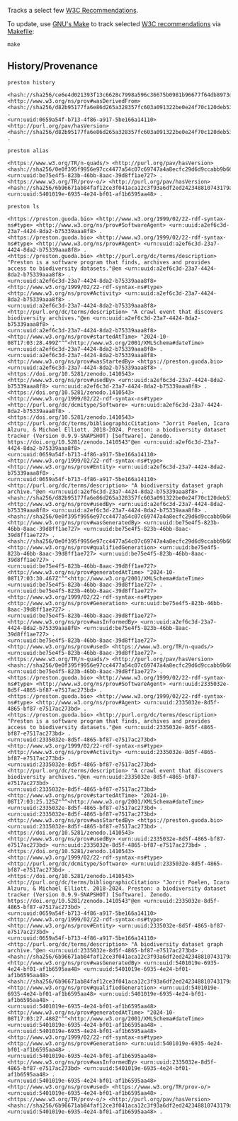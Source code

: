 Tracks a select few [W3C Recommendations](w3c.txt).

To update, use [GNU's Make](https://www.gnu.org/software/make/) to track selected [W3C recommendations](w3c.txt) via [Makefile](Makefile): 

```make``` 

## History/Provenance

```
preston history
```


```
<hash://sha256/ce6e4d021393f13c6628c7998a596c36675b0981b96677f64db8973dd6df8ca0> <http://www.w3.org/ns/prov#wasDerivedFrom> <hash://sha256/d82b95177fa6e86d265a328357fc603a091322be0e24f70c120deb535e56a656> .
<urn:uuid:0659a54f-b713-4f86-a917-5be166a14110> <http://purl.org/pav/hasVersion> <hash://sha256/d82b95177fa6e86d265a328357fc603a091322be0e24f70c120deb535e56a656> .
```

```
preston alias
```

```
<https://www.w3.org/TR/n-quads/> <http://purl.org/pav/hasVersion> <hash://sha256/0e0f395f9956e97cc4477a54c07c69747a4a8ecfc29d6d9ccabb9b662c8efc91> <urn:uuid:be75e4f5-823b-46bb-8aac-39d8ff1ae727> .
<https://www.w3.org/TR/prov-o/> <http://purl.org/pav/hasVersion> <hash://sha256/6b96671ab84faf12ce3f041aca12c3f93a6df2ed242348810743179a68e69555> <urn:uuid:5401019e-6935-4e24-bf01-af1b6595aa48> .
```


```
preston ls
```

```
<https://preston.guoda.bio> <http://www.w3.org/1999/02/22-rdf-syntax-ns#type> <http://www.w3.org/ns/prov#SoftwareAgent> <urn:uuid:a2ef6c3d-23a7-4424-8da2-b75339aaa8f8> .
<https://preston.guoda.bio> <http://www.w3.org/1999/02/22-rdf-syntax-ns#type> <http://www.w3.org/ns/prov#Agent> <urn:uuid:a2ef6c3d-23a7-4424-8da2-b75339aaa8f8> .
<https://preston.guoda.bio> <http://purl.org/dc/terms/description> "Preston is a software program that finds, archives and provides access to biodiversity datasets."@en <urn:uuid:a2ef6c3d-23a7-4424-8da2-b75339aaa8f8> .
<urn:uuid:a2ef6c3d-23a7-4424-8da2-b75339aaa8f8> <http://www.w3.org/1999/02/22-rdf-syntax-ns#type> <http://www.w3.org/ns/prov#Activity> <urn:uuid:a2ef6c3d-23a7-4424-8da2-b75339aaa8f8> .
<urn:uuid:a2ef6c3d-23a7-4424-8da2-b75339aaa8f8> <http://purl.org/dc/terms/description> "A crawl event that discovers biodiversity archives."@en <urn:uuid:a2ef6c3d-23a7-4424-8da2-b75339aaa8f8> .
<urn:uuid:a2ef6c3d-23a7-4424-8da2-b75339aaa8f8> <http://www.w3.org/ns/prov#startedAtTime> "2024-10-08T17:03:28.499Z"^^<http://www.w3.org/2001/XMLSchema#dateTime> <urn:uuid:a2ef6c3d-23a7-4424-8da2-b75339aaa8f8> .
<urn:uuid:a2ef6c3d-23a7-4424-8da2-b75339aaa8f8> <http://www.w3.org/ns/prov#wasStartedBy> <https://preston.guoda.bio> <urn:uuid:a2ef6c3d-23a7-4424-8da2-b75339aaa8f8> .
<https://doi.org/10.5281/zenodo.1410543> <http://www.w3.org/ns/prov#usedBy> <urn:uuid:a2ef6c3d-23a7-4424-8da2-b75339aaa8f8> <urn:uuid:a2ef6c3d-23a7-4424-8da2-b75339aaa8f8> .
<https://doi.org/10.5281/zenodo.1410543> <http://www.w3.org/1999/02/22-rdf-syntax-ns#type> <http://purl.org/dc/dcmitype/Software> <urn:uuid:a2ef6c3d-23a7-4424-8da2-b75339aaa8f8> .
<https://doi.org/10.5281/zenodo.1410543> <http://purl.org/dc/terms/bibliographicCitation> "Jorrit Poelen, Icaro Alzuru, & Michael Elliott. 2018-2024. Preston: a biodiversity dataset tracker (Version 0.9.9-SNAPSHOT) [Software]. Zenodo. https://doi.org/10.5281/zenodo.1410543"@en <urn:uuid:a2ef6c3d-23a7-4424-8da2-b75339aaa8f8> .
<urn:uuid:0659a54f-b713-4f86-a917-5be166a14110> <http://www.w3.org/1999/02/22-rdf-syntax-ns#type> <http://www.w3.org/ns/prov#Entity> <urn:uuid:a2ef6c3d-23a7-4424-8da2-b75339aaa8f8> .
<urn:uuid:0659a54f-b713-4f86-a917-5be166a14110> <http://purl.org/dc/terms/description> "A biodiversity dataset graph archive."@en <urn:uuid:a2ef6c3d-23a7-4424-8da2-b75339aaa8f8> .
<hash://sha256/d82b95177fa6e86d265a328357fc603a091322be0e24f70c120deb535e56a656> <http://www.w3.org/ns/prov#usedBy> <urn:uuid:a2ef6c3d-23a7-4424-8da2-b75339aaa8f8> <urn:uuid:a2ef6c3d-23a7-4424-8da2-b75339aaa8f8> .
<hash://sha256/0e0f395f9956e97cc4477a54c07c69747a4a8ecfc29d6d9ccabb9b662c8efc91> <http://www.w3.org/ns/prov#wasGeneratedBy> <urn:uuid:be75e4f5-823b-46bb-8aac-39d8ff1ae727> <urn:uuid:be75e4f5-823b-46bb-8aac-39d8ff1ae727> .
<hash://sha256/0e0f395f9956e97cc4477a54c07c69747a4a8ecfc29d6d9ccabb9b662c8efc91> <http://www.w3.org/ns/prov#qualifiedGeneration> <urn:uuid:be75e4f5-823b-46bb-8aac-39d8ff1ae727> <urn:uuid:be75e4f5-823b-46bb-8aac-39d8ff1ae727> .
<urn:uuid:be75e4f5-823b-46bb-8aac-39d8ff1ae727> <http://www.w3.org/ns/prov#generatedAtTime> "2024-10-08T17:03:30.467Z"^^<http://www.w3.org/2001/XMLSchema#dateTime> <urn:uuid:be75e4f5-823b-46bb-8aac-39d8ff1ae727> .
<urn:uuid:be75e4f5-823b-46bb-8aac-39d8ff1ae727> <http://www.w3.org/1999/02/22-rdf-syntax-ns#type> <http://www.w3.org/ns/prov#Generation> <urn:uuid:be75e4f5-823b-46bb-8aac-39d8ff1ae727> .
<urn:uuid:be75e4f5-823b-46bb-8aac-39d8ff1ae727> <http://www.w3.org/ns/prov#wasInformedBy> <urn:uuid:a2ef6c3d-23a7-4424-8da2-b75339aaa8f8> <urn:uuid:be75e4f5-823b-46bb-8aac-39d8ff1ae727> .
<urn:uuid:be75e4f5-823b-46bb-8aac-39d8ff1ae727> <http://www.w3.org/ns/prov#used> <https://www.w3.org/TR/n-quads/> <urn:uuid:be75e4f5-823b-46bb-8aac-39d8ff1ae727> .
<https://www.w3.org/TR/n-quads/> <http://purl.org/pav/hasVersion> <hash://sha256/0e0f395f9956e97cc4477a54c07c69747a4a8ecfc29d6d9ccabb9b662c8efc91> <urn:uuid:be75e4f5-823b-46bb-8aac-39d8ff1ae727> .
<https://preston.guoda.bio> <http://www.w3.org/1999/02/22-rdf-syntax-ns#type> <http://www.w3.org/ns/prov#SoftwareAgent> <urn:uuid:2335032e-8d5f-4865-bf87-e7517ac273bd> .
<https://preston.guoda.bio> <http://www.w3.org/1999/02/22-rdf-syntax-ns#type> <http://www.w3.org/ns/prov#Agent> <urn:uuid:2335032e-8d5f-4865-bf87-e7517ac273bd> .
<https://preston.guoda.bio> <http://purl.org/dc/terms/description> "Preston is a software program that finds, archives and provides access to biodiversity datasets."@en <urn:uuid:2335032e-8d5f-4865-bf87-e7517ac273bd> .
<urn:uuid:2335032e-8d5f-4865-bf87-e7517ac273bd> <http://www.w3.org/1999/02/22-rdf-syntax-ns#type> <http://www.w3.org/ns/prov#Activity> <urn:uuid:2335032e-8d5f-4865-bf87-e7517ac273bd> .
<urn:uuid:2335032e-8d5f-4865-bf87-e7517ac273bd> <http://purl.org/dc/terms/description> "A crawl event that discovers biodiversity archives."@en <urn:uuid:2335032e-8d5f-4865-bf87-e7517ac273bd> .
<urn:uuid:2335032e-8d5f-4865-bf87-e7517ac273bd> <http://www.w3.org/ns/prov#startedAtTime> "2024-10-08T17:03:25.125Z"^^<http://www.w3.org/2001/XMLSchema#dateTime> <urn:uuid:2335032e-8d5f-4865-bf87-e7517ac273bd> .
<urn:uuid:2335032e-8d5f-4865-bf87-e7517ac273bd> <http://www.w3.org/ns/prov#wasStartedBy> <https://preston.guoda.bio> <urn:uuid:2335032e-8d5f-4865-bf87-e7517ac273bd> .
<https://doi.org/10.5281/zenodo.1410543> <http://www.w3.org/ns/prov#usedBy> <urn:uuid:2335032e-8d5f-4865-bf87-e7517ac273bd> <urn:uuid:2335032e-8d5f-4865-bf87-e7517ac273bd> .
<https://doi.org/10.5281/zenodo.1410543> <http://www.w3.org/1999/02/22-rdf-syntax-ns#type> <http://purl.org/dc/dcmitype/Software> <urn:uuid:2335032e-8d5f-4865-bf87-e7517ac273bd> .
<https://doi.org/10.5281/zenodo.1410543> <http://purl.org/dc/terms/bibliographicCitation> "Jorrit Poelen, Icaro Alzuru, & Michael Elliott. 2018-2024. Preston: a biodiversity dataset tracker (Version 0.9.9-SNAPSHOT) [Software]. Zenodo. https://doi.org/10.5281/zenodo.1410543"@en <urn:uuid:2335032e-8d5f-4865-bf87-e7517ac273bd> .
<urn:uuid:0659a54f-b713-4f86-a917-5be166a14110> <http://www.w3.org/1999/02/22-rdf-syntax-ns#type> <http://www.w3.org/ns/prov#Entity> <urn:uuid:2335032e-8d5f-4865-bf87-e7517ac273bd> .
<urn:uuid:0659a54f-b713-4f86-a917-5be166a14110> <http://purl.org/dc/terms/description> "A biodiversity dataset graph archive."@en <urn:uuid:2335032e-8d5f-4865-bf87-e7517ac273bd> .
<hash://sha256/6b96671ab84faf12ce3f041aca12c3f93a6df2ed242348810743179a68e69555> <http://www.w3.org/ns/prov#wasGeneratedBy> <urn:uuid:5401019e-6935-4e24-bf01-af1b6595aa48> <urn:uuid:5401019e-6935-4e24-bf01-af1b6595aa48> .
<hash://sha256/6b96671ab84faf12ce3f041aca12c3f93a6df2ed242348810743179a68e69555> <http://www.w3.org/ns/prov#qualifiedGeneration> <urn:uuid:5401019e-6935-4e24-bf01-af1b6595aa48> <urn:uuid:5401019e-6935-4e24-bf01-af1b6595aa48> .
<urn:uuid:5401019e-6935-4e24-bf01-af1b6595aa48> <http://www.w3.org/ns/prov#generatedAtTime> "2024-10-08T17:03:27.488Z"^^<http://www.w3.org/2001/XMLSchema#dateTime> <urn:uuid:5401019e-6935-4e24-bf01-af1b6595aa48> .
<urn:uuid:5401019e-6935-4e24-bf01-af1b6595aa48> <http://www.w3.org/1999/02/22-rdf-syntax-ns#type> <http://www.w3.org/ns/prov#Generation> <urn:uuid:5401019e-6935-4e24-bf01-af1b6595aa48> .
<urn:uuid:5401019e-6935-4e24-bf01-af1b6595aa48> <http://www.w3.org/ns/prov#wasInformedBy> <urn:uuid:2335032e-8d5f-4865-bf87-e7517ac273bd> <urn:uuid:5401019e-6935-4e24-bf01-af1b6595aa48> .
<urn:uuid:5401019e-6935-4e24-bf01-af1b6595aa48> <http://www.w3.org/ns/prov#used> <https://www.w3.org/TR/prov-o/> <urn:uuid:5401019e-6935-4e24-bf01-af1b6595aa48> .
<https://www.w3.org/TR/prov-o/> <http://purl.org/pav/hasVersion> <hash://sha256/6b96671ab84faf12ce3f041aca12c3f93a6df2ed242348810743179a68e69555> <urn:uuid:5401019e-6935-4e24-bf01-af1b6595aa48> .
```
